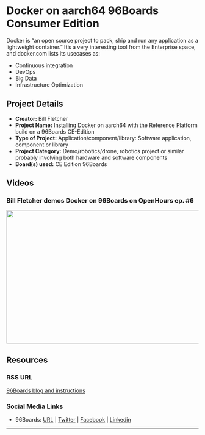 # Docker on aarch64 96Boards Consumer Edition

Docker is “an open source project to pack, ship and run any application as a lightweight container.” It’s a very interesting tool from the Enterprise space, and docker.com lists its usecases as:

- Continuous integration
- DevOps
- Big Data
- Infrastructure Optimization

## Project Details

- **Creator:** Bill Fletcher
- **Project Name:** Installing Docker on aarch64 with the Reference Platform build on a 96Boards CE-Edition
- **Type of Project:** Application/component/library: Software application, component or library
- **Project Category:** Demo/robotics/drone, robotics project or similar probably involving both hardware and software components
- **Board(s) used:** CE Edition 96Boards

## Videos

### Bill Fletcher demos Docker on 96Boards on OpenHours ep. #6

[<img src="https://github.com/96boards/website/blob/master/_96boards.org/Projects/Docker96BoardsCE/Images/Docker_Video_OpenHours.png?raw=true" data-canonical-src="https://github.com/96boards/website/blob/master/_96boards.org/Projects/Docker96BoardsCE/Images/Docker_Video_OpenHours.png?raw=true" width="600" height="350" />](https://youtu.be/lvv7CbXOHtw?list=PL-NF6S9MM_W1QBjUc2B5Pg502bz7qslxk)

## Resources

### RSS URL

[96Boards blog and instructions](http://www.96boards.org/blog/installing-docker-aarch64-96boards-ce/)

### Social Media Links

- 96Boards: [URL](http://www.96boards.org/) | [Twitter](https://twitter.com/96boards) | [Facebook](https://www.facebook.com/96Boards) | [Linkedin](https://www.linkedin.com/showcase/6637095/)


***
